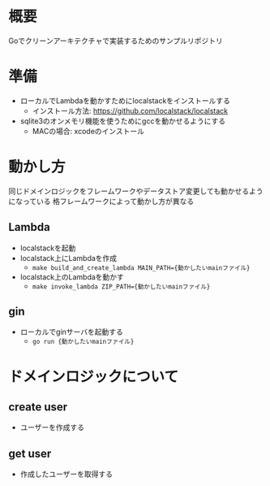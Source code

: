 # 概要
Goでクリーンアーキテクチャで実装するためのサンプルリポジトリ

# 準備
- ローカルでLambdaを動かすためにlocalstackをインストールする
    - インストール方法: https://github.com/localstack/localstack
- sqlite3のオンメモリ機能を使うためにgccを動かせるようにする
    - MACの場合: xcodeのインストール

# 動かし方
同じドメインロジックをフレームワークやデータストア変更しても動かせるようになっている
格フレームワークによって動かし方が異なる

## Lambda
- localstackを起動
- localstack上にLambdaを作成
    - `make build_and_create_lambda MAIN_PATH={動かしたいmainファイル}`
- localstack上のLambdaを動かす
    - `make invoke_lambda ZIP_PATH={動かしたいmainファイル}`

## gin
- ローカルでginサーバを起動する
    - `go run {動かしたいmainファイル}`

# ドメインロジックについて

## create user
- ユーザーを作成する

## get user
- 作成したユーザーを取得する